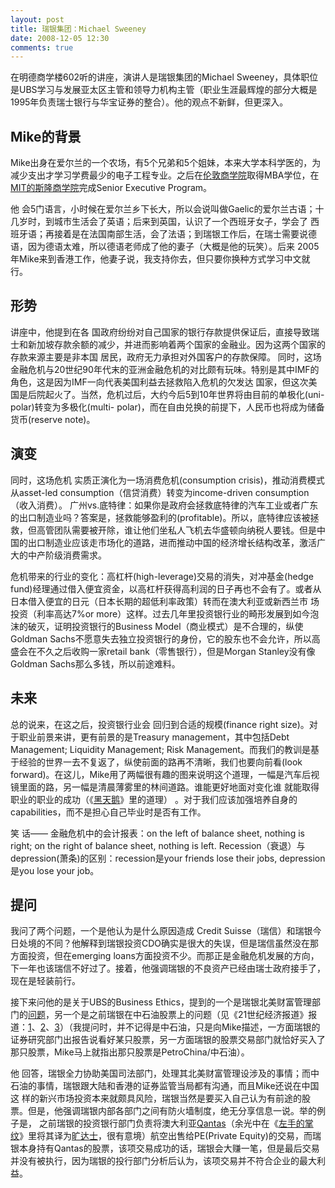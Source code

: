 ```yaml
---
layout: post
title: 瑞银集团：Michael Sweeney
date: 2008-12-05 12:30
comments: true
---
```

在明德商学楼602听的讲座，演讲人是瑞银集团的Michael Sweeney，具体职位是UBS学习与发展亚太区主管和领导力机构主管（职业生涯最辉煌的部分大概是1995年负责瑞士银行与华宝证券的整合）。他的观点不新鲜，但更深入。
<h2>Mike的背景</h2>
Mike出身在爱尔兰的一个农场，有5个兄弟和5个姐妹，本来大学本科学医的，为减少支出才学习学费最少的电子工程专业。之后在<a href="http://www.london.edu/">伦敦商学院</a>取得MBA学位，在<a href="http://mitsloan.mit.edu/">MIT的斯隆商学院</a>完成Senior Executive Program。

他 会5门语言，小时候在爱尔兰乡下长大，所以会说叫做Gaelic的爱尔兰古语；十几岁时，到城市生活会了英语；后来到英国，认识了一个西班牙女子，学会了 西班牙语；再接着是在法国南部生活，会了法语；到瑞银工作后，在瑞士需要说德语，因为德语太难，所以德语老师成了他的妻子（大概是他的玩笑）。后来 2005年Mike来到香港工作，他妻子说，我支持你去，但只要你换种方式学习中文就行。
<h2>形势</h2>
讲座中，他提到在各 国政府纷纷对自己国家的银行存款提供保证后，直接导致瑞士和新加坡存款余额的减少，并进而影响着两个国家的金融业。因为这两个国家的存款来源主要是非本国 居民，政府无力承担对外国客户的存款保障。 同时，这场金融危机与20世纪90年代末的亚洲金融危机的对比颇有玩味。特别是其中IMF的角色，这是因为IMF一向代表美国利益去拯救陷入危机的欠发达 国家，但这次美国是后院起火了。当然，危机过后，大约今后5到10年世界将由目前的单极化(uni-polar)转变为多极化(multi- polar)，而在自由兑换的前提下，人民币也将成为储备货币(reserve note)。
<h2>演变</h2>
同时，这场危机 实质正演化为一场消费危机(consumption crisis)，推动消费模式从asset-led consumption（信贷消费）转变为income-driven consumption（收入消费）。 广州vs.底特律：如果你是政府会拯救底特律的汽车工业或者广东的出口制造业吗？答案是，拯救能够盈利的(profitable)。所以，底特律应该被拯 救，但高管团队需要被开除，谁让他们坐私人飞机去华盛顿向纳税人要钱。但是中国的出口制造业应该走市场化的道路，进而推动中国的经济增长结构改革，激活广大的中产阶级消费需求。

危机带来的行业的变化：高杠杆(high-leverage)交易的消失，对冲基金(hedge fund)经理通过借入便宜资金，以高杠杆获得高利润的日子再也不会有了。或者从日本借入便宜的日元（日本长期的超低利率政策）转而在澳大利亚或新西兰市 场投资（利率高达7%or more）这样。过去几年里投资银行业的畸形发展到如今泡沫的破灭，证明投资银行的Business Model（商业模式）是不合理的，纵使Goldman Sachs不愿意失去独立投资银行的身份，它的股东也不会允许，所以高盛会在不久之后收购一家retail bank（零售银行），但是Morgan Stanley没有像Goldman Sachs那么多钱，所以前途难料。
<h2>未来</h2>
总的说来，在这之后，投资银行业会 回归到合适的规模(finance right size)。对于职业前景来讲，更有前景的是Treasury management，其中包括Debt Management; Liquidity Management; Risk Management。而我们的教训是基于经验的世界一去不复返了，纵使前面的路再不清晰，我们也要向前看(look forward)。在这儿，Mike用了两幅很有趣的图来说明这个道理，一幅是汽车后视镜里面的路，另一幅是清晨薄雾里的林间道路。谁能更好地面对变化谁 就能取得职业的职业的成功（《<a href="http://book.douban.com/subject/3025921/">黑天鹅</a>》里的道理） 。对于我们应该加强培养自身的capabilities，而不是担心自己毕业时是否有工作。

笑 话—— 金融危机中的会计报表：on the left of balance sheet, nothing is right; on the right of balance sheet, nothing is left. Recession（衰退）与depression(萧条)的区别：recession是your friends lose their jobs, depression是you lose your job。
<h2>提问</h2>
我问了两个问题，一个是他认为是什么原因造成 Credit Suisse（瑞信）和瑞银今日处境的不同？他解释到瑞银投资CDO确实是很大的失误，但是瑞信虽然没在那方面投资，但在emerging loans方面投资不少。而那正是金融危机发展的方向，下一年也该瑞信不好过了。接着，他强调瑞银的不良资产已经由瑞士政府接手了，现在是轻装前行。

接下来问他的是关于UBS的Business Ethics，提到的一个是瑞银北美财富管理部门的<a href="http://cn.reuters.com/article/usNews/idCNChina-2845920081113">问题</a>，另一个是之前瑞银在中石油股票上的问题（见《21世纪经济报道》报道：<a href="http://www.21cbh.com/HTML/2007-12-26/127253.html">1</a>、<a href="http://www.21cbh.com/HTML/2007-12-27/HTML_82YHQKJN0VJ4.html">2</a>、<a href="http://www.21cbh.com/HTML/2008-1-3/HTML_WE9B055CSAJW.html">3</a>）（我提问时，并不记得是中石油，只是向Mike描述，一方面瑞银的证券研究部门出报告说看好某只股票，另一方面瑞银的股票交易部门就恰好买入了那只股票，Mike马上就指出那只股票是PetroChina/中石油）。

他 回答，瑞银全力协助美国司法部门，处理其北美财富管理设涉及的事情；而中石油的事情，瑞银跟大陆和香港的证券监管当局都有沟通，而且Mike还说在中国这 样的新兴市场投资本来就颇具风险，瑞银当然是要买入自己认为有前途的股票。但是，他强调瑞银内部各部门之间有防火墙制度，绝无分享信息一说。举的例子是， 之前瑞银的投资银行部门负责将澳大利亚<a href="http://www.qantas.com.au/">Qantas</a>（余光中在《<a href="http://book.douban.com/subject/1026884/">左手的掌纹</a>》里将其译为<a href="http://www.cnread.net/cnread1/gtzp/y/yuguangzhong/000/007.htm">旷达士</a>，很有意境）航空出售给PE(Private Equity)的交易，而瑞银本身持有Qantas的股票，该项交易成功的话，瑞银会大赚一笔，但是最后交易并没有被执行，因为瑞银的投行部门分析后认为，该项交易并不符合企业的最大利益。
